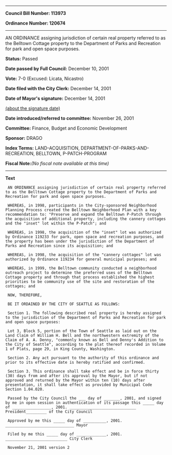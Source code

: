 

********

**Council Bill Number: 113973**
   
**Ordinance Number: 120674**
********

 AN ORDINANCE assigning jurisdiction of certain real property referred to as the Belltown Cottage property to the Department of Parks and Recreation for park and open space purposes.

**Status:** Passed
   
**Date passed by Full Council:** December 10, 2001
   
**Vote:** 7-0 (Excused: Licata, Nicastro)
   
**Date filed with the City Clerk:** December 14, 2001
   
**Date of Mayor's signature:** December 14, 2001
   
[(about the signature date)](/~public/approvaldate.htm)
   
   
   
**Date introduced/referred to committee:** November 26, 2001
   
**Committee:** Finance, Budget and Economic Development
   
**Sponsor:** DRAGO
   
   
**Index Terms:** LAND-ACQUISITION, DEPARTMENT-OF-PARKS-AND-RECREATION, BELLTOWN, P-PATCH-PROGRAM

**Fiscal Note:**_(No fiscal note available at this time)_

********

**Text**
   
```
 AN ORDINANCE assigning jurisdiction of certain real property referred to as the Belltown Cottage property to the Department of Parks and Recreation for park and open space purposes.

 WHEREAS, in 1998, participants in the City-sponsored Neighborhood Planning Process created the Belltown Neighborhood Plan with a key recommendation to: "Preserve and expand the Belltown P-Patch through the acquisition of additional property, including the cannery cottages and the "inset" lot within the P-Patch"; and

 WHEREAS, in 1998, the acquisition of the "inset" lot was authorized by Ordinance 119233 for park, open space and recreation purposes, and the property has been under the jurisdiction of the Department of Parks and Recreation since its acquisition; and

 WHEREAS, in 1998, the acquisition of the "cannery cottages" lot was authorized by Ordinance 119234 for general municipal purposes; and

 WHEREAS, in 1999, the Belltown community conducted a neighborhood outreach project to determine the preferred uses of the Belltown Cottage property and through that process established the highest priorities to be community use of the site and restoration of the cottages; and

 NOW, THEREFORE,

 BE IT ORDAINED BY THE CITY OF SEATTLE AS FOLLOWS:

 Section 1. The following described real property is hereby assigned to the jurisdiction of the Department of Parks and Recreation for park and open space purposes:

 Lot 3, Block 5, portion of the Town of Seattle as laid out on the Land Claim of William H. Bell and the northwestern extremity of the Claim of A. A. Denny, "commonly known as Bell and Denny's Addition to the City of Seattle", according to the plat thereof recorded in Volume 1 of Plats, page 29, in King County, Washington.

 Section 2. Any act pursuant to the authority of this ordinance and prior to its effective date is hereby ratified and confirmed.

 Section 3. This ordinance shall take effect and be in force thirty (30) days from and after its approval by the Mayor, but if not approved and returned by the Mayor within ten (10) days after presentation, it shall take effect as provided by Municipal Code Section 1.04.020.

 Passed by the City Council the ___ day of _______, 2001, and signed by me in open session in authentication of its passage this _____ day of _________________, 2001. _____________________________ President_________ of the City Council

 Approved by me this _____ day of __________, 2001. ______________________________ Mayor

 Filed by me this _____ day of _____________, 2001. ___________________________ City Clerk

 November 21, 2001 version 2

```
